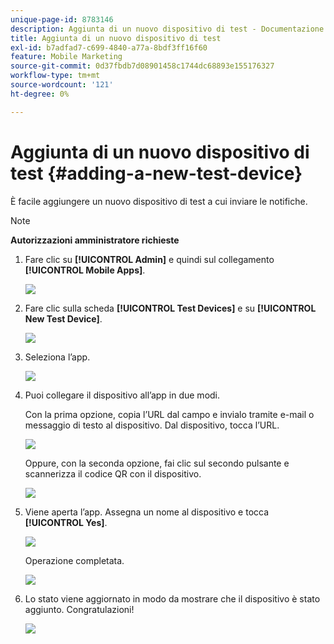 ```yaml
---
unique-page-id: 8783146
description: Aggiunta di un nuovo dispositivo di test - Documentazione di Marketo - Documentazione del prodotto
title: Aggiunta di un nuovo dispositivo di test
exl-id: b7adfad7-c699-4840-a77a-8bdf3ff16f60
feature: Mobile Marketing
source-git-commit: 0d37fbdb7d08901458c1744dc68893e155176327
workflow-type: tm+mt
source-wordcount: '121'
ht-degree: 0%

---
```


# Aggiunta di un nuovo dispositivo di test {#adding-a-new-test-device}

È facile aggiungere un nuovo dispositivo di test a cui inviare le notifiche.

>[!NOTE]
>
>**Autorizzazioni amministratore richieste**

1. Fare clic su **[!UICONTROL Admin]** e quindi sul collegamento **[!UICONTROL Mobile Apps]**.

   ![](assets/image2015-7-9-14-3a33-3a12.png)

1. Fare clic sulla scheda **[!UICONTROL Test Devices]** e su **[!UICONTROL New Test Device]**.

   ![](assets/image2015-7-17-17-3a4-3a52.png)

1. Seleziona l’app.

   ![](assets/image2015-7-17-17-3a6-3a4.png)

1. Puoi collegare il dispositivo all’app in due modi.

   Con la prima opzione, copia l’URL dal campo e invialo tramite e-mail o messaggio di testo al dispositivo. Dal dispositivo, tocca l’URL.

   ![](assets/image2015-7-20-11-3a27-3a2.png)

   Oppure, con la seconda opzione, fai clic sul secondo pulsante e scannerizza il codice QR con il dispositivo.

   ![](assets/image2015-7-17-17-3a9-3a54.png)

1. Viene aperta l’app. Assegna un nome al dispositivo e tocca **[!UICONTROL Yes]**.

   ![](assets/image2015-7-17-17-3a31-3a23.png)

   Operazione completata.

   ![](assets/image2015-7-17-17-3a33-3a5.png)

1. Lo stato viene aggiornato in modo da mostrare che il dispositivo è stato aggiunto. Congratulazioni!

   ![](assets/image2015-7-17-17-3a14-3a32.png)
